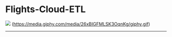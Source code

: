 # Flights-Cloud-ETL

![](Images/giphy-downsized-large.gif)
(https://media.giphy.com/media/26xBIGFMLSK3OqnKg/giphy.gif)
                
----

